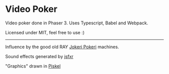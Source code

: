 # Video Poker
Video poker done in Phaser 3. Uses Typescript, Babel and Webpack.

Licensed under MIT, feel free to use :)

---
Influence by the good old RAY [Jokeri Pokeri](https://fi.wikipedia.org/wiki/Jokeripokeri) machines.

Sound effects generated by [jsfxr](http://github.grumdrig.com/jsfxr/)

"Graphics" drawn in [Piskel](https://www.piskelapp.com/)
